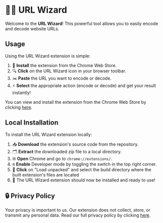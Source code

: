 # 🧙‍♂️ URL Wizard

Welcome to the **URL Wizard**! This powerful tool allows you to easily encode and decode website URLs.

## Usage

Using the URL Wizard extension is simple:

1. 🛒 **Install** the extension from the Chrome Web Store.
2. 🔍 **Click** on the URL Wizard icon in your browser toolbar.
3. ✂️ **Paste** the URL you want to encode or decode.
4. ⚡ **Select** the appropriate action (encode or decode) and get your result instantly!

You can view and install the extension from the Chrome Web Store by clicking [here](https://chromewebstore.google.com/detail/url-wizard/plonmkkgplmilppnikljmpplnlgjhohk).

## Local Installation

To install the URL Wizard extension locally:

1. 📥 **Download** the extension's source code from the repository.
2. 🗂️ **Extract** the downloaded zip file to a local directory.
3. 🌐 **Open** Chrome and go to `chrome://extensions/`.
4. 🔛 **Enable** Developer mode by toggling the switch in the top right corner.
5. 📂 **Click** on "Load unpacked" and select the build directory where the built extension's files are located
6. 🎉 The URL Wizard extension should now be installed and ready to use!

## 🔒 Privacy Policy

Your privacy is important to us. Our extension does not collect, store, or transmit any personal data. Read our full privacy policy by clicking [here](https://praveenmsp.com/url-wizard/privacy-policy).
